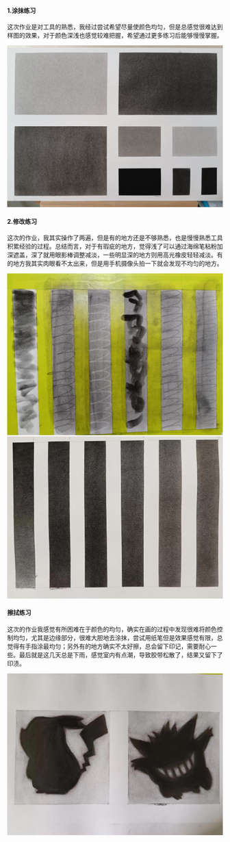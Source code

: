 #### 1.涂抹练习

这次作业是对工具的熟悉，我经过尝试希望尽量使颜色均匀，但是总感觉很难达到样图的效果，对于颜色深浅也感觉较难把握，希望通过更多练习后能够慢慢掌握。

![HW01](HW01.jpg)

#### 2.修改练习
这次的作业，我其实操作了两遍，但是有的地方还是不够熟悉，也是慢慢熟悉工具积累经验的过程。总结而言，对于有瑕疵的地方，觉得浅了可以通过海绵笔粘粉加深遮盖，深了就用眼影棒调整减淡，一些明显深的地方则用高光橡皮轻轻减淡。有的地方我其实肉眼看不太出来，但是用手机摄像头拍一下就会发现不均匀的地方。

![HW02](HW02_1.jpg)
![HW02](HW02_2.jpg)

#### 擦拭练习
这次的作业我感觉有所困难在于颜色的均匀，确实在画的过程中发现很难将颜色控制均匀，尤其是边缘部分，很难大胆地去涂抹，尝试用纸笔但是效果感觉有限，总觉得有手指涂最均匀；另外有的地方确实不太好擦，总会留下印记，需要耐心一些。最后就是这几天总是下雨，感觉室内有点潮，导致胶带松散了，结果又留下了印渍。

![HW03](HW03.jpg)